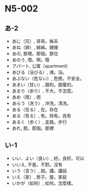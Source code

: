 # N5-002
## あ-2
* あに（兄）, 哥哥。姊夫
* あね（姉）, 姊姊。嫂嫂
* あの, 那裡。那個。那位
* あのう, 喂。啊。嗯
* アパート, 公寓（apartment）
* あびる（浴びる）, 淋。浴。
* あぶない（危ない）, 危險。不安全。
* あまい（甘い）, 甜的。甜蜜的。
* あまり（余り）, 不大。不怎麼。
* あめ（雨）, 雨
* あらう（洗う）, 沖洗。清洗。
* ある（在る）, 在。存在
* ある（有る）, 有。持有。具有
* あるく（歩く）, 走路。步行
* あれ, 那。那個。那裡

## い-1
* いい．よい（良い）, 好。良好。可以
* いいえ, 不是。不對。沒有
* いう（言う）, 說。講。講話
* いえ（家）, 房子。屋。家庭
* いかが（如何）, 如何。怎麼樣。
